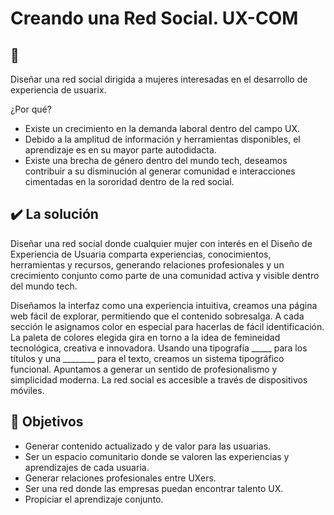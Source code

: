 # Creando una Red Social. UX-COM

## :woman: 

Diseñar una red social dirigida a mujeres interesadas en el desarrollo de 
experiencia de usuarix.

¿Por qué? 
* Existe un crecimiento en la demanda laboral dentro del campo UX.
* Debido a la amplitud de información y herramientas disponibles, el aprendizaje es 
  en su mayor parte autodidacta.
* Existe una brecha de género dentro del mundo tech, deseamos contribuir a su 
  disminución al generar comunidad e interacciones cimentadas en la sororidad 
  dentro de la red social.

## :heavy_check_mark: La solución

Diseñar una red social donde cualquier mujer con interés en el Diseño de 
Experiencia de Usuaria comparta experiencias, conocimientos, herramientas y 
recursos, generando relaciones profesionales y un crecimiento conjunto como 
parte de una comunidad activa y visible dentro del mundo tech. 

Diseñamos la interfaz como una experiencia intuitiva, creamos una página web fácil de 
explorar, permitiendo que el contenido sobresalga.
A cada sección le asignamos color en especial para hacerlas de fácil identificación. 
La paleta de colores elegida gira en torno a la idea de femineidad tecnológica, 
creativa e innovadora. 
Usando una tipografía _____ para los títulos y una ________ para el texto, creamos 
un sistema tipográfico funcional. 
Apuntamos a generar un sentido de profesionalismo y simplicidad moderna. La red social 
es accesible a través de dispositivos móviles. 

## :dart: Objetivos

* Generar contenido actualizado y de valor para las usuarias.
* Ser un espacio comunitario donde se valoren las experiencias y aprendizajes de cada usuaria. 
* Generar relaciones profesionales entre UXers.
* Ser una red donde las empresas puedan encontrar talento UX.
* Propiciar el aprendizaje conjunto.
